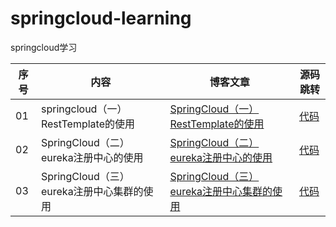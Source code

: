 # springcloud-learning
springcloud学习

| 序号| 内容                                                |博客文章                                                                                                                   | 源码跳转|
| --- | -----                                               |-----                                                                                                                      | ----------|
| 01  |springcloud（一）RestTemplate的使用                  |[SpringCloud（一）RestTemplate的使用](https://blog.csdn.net/qq_35620501/article/details/93227434)                       | [代码](https://github.com/291685399/springcloud-learning/tree/master/springcloud-eureka01)|
| 02  |SpringCloud（二）eureka注册中心的使用                |[SpringCloud（二）eureka注册中心的使用](https://blog.csdn.net/qq_35620501/article/details/93234600)                     | [代码](https://github.com/291685399/springcloud-learning/tree/master/springcloud-eureka02)|
| 03  |SpringCloud（三）eureka注册中心集群的使用            |[SpringCloud（三）eureka注册中心集群的使用](https://blog.csdn.net/qq_35620501/article/details/93306541)                 | [代码](https://github.com/291685399/springcloud-learning/tree/master/springcloud-eureka03)|